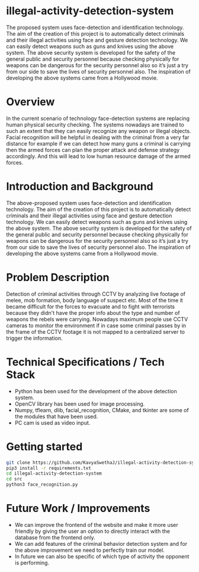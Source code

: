 # illegal-activity-detection-system

The proposed system uses face-detection and identification technology. The aim of the creation of this project is to automatically detect criminals and their illegal activities using face and gesture detection technology. We can easily detect weapons such as guns and knives using the above system. The above security system is developed for the safety of the general public and security personnel because checking physically for weapons can be dangerous for the security personnel also so it’s just a try from our side to save the lives of security personnel also. The inspiration of developing the above systems came from a Hollywood movie.

# Overview

In the current scenario of technology face-detection systems are replacing human physical security checking. The systems nowadays are trained to such an extent that they can easily recognize any weapon or illegal objects. Facial recognition will be helpful in dealing with the criminal from a very far distance for example if we can detect how many guns a criminal is carrying then the armed forces can plan the proper attack and defense strategy accordingly. And this will lead to low human resource damage of the armed forces.

# Introduction and Background

The above-proposed system uses face-detection and identification technology. The aim of the creation of this project is to automatically detect criminals and their illegal activities using face and gesture detection technology. We can easily detect weapons such as guns and knives using the above system. The above security system is developed for the safety of the general public and security personnel because checking physically for weapons can be dangerous for the security personnel also so it’s just a try from our side to save the lives of security personnel also. The inspiration of developing the above systems came from a Hollywood movie.

# Problem Description

Detection of criminal activities through CCTV by analyzing live footage of melee, mob formation, body language of suspect etc. Most of the time it became difficult for the forces to evacuate and to fight with terrorists because they didn't have the proper info about the type and number of weapons the rebels were carrying.
Nowadays maximum people use CCTV cameras to monitor the environment if in case some criminal passes by in the frame of the CCTV footage it is not mapped to a centralized server to trigger the information.

# Technical Specifications / Tech Stack

- Python has been used for the development of the above detection system.
- OpenCV library has been used for image processing.
- Numpy, tflearn, dlib, facial_recognition, CMake, and tkinter are some of the modules that have been used.
- PC cam is used as video input.

# Getting started

```bash
git clone https://github.com/KavyaSwethaJ/illegal-activity-detection-system.git
pip3 install -r requirements.txt
cd illegal-activity-detection-system
cd src
python3 face_recognition.py
```

# Future Work / Improvements

- We can improve the frontend of the website and make it more user friendly by giving the user an option to directly interact with the database from the frontend only. 
- We can add features of the criminal behavior detection system and for the above improvement we need to perfectly train our model. 
- In future we can also be specific of which type of activity the opponent is performing.
